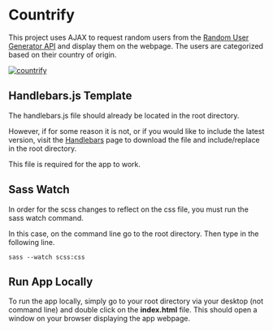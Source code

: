 # Countrify

This project uses AJAX to request random users from the [Random User Generator API](https://randomuser.me/) and display them on the webpage. The users are categorized based on their country of origin.

[![countrify](https://raw.githubusercontent.com/thaitwo/ajax-users/master/assets/screenshot.png)](https://thaitwo.github.io/ajax-users/)

## Handlebars.js Template

The handlebars.js file should already be located in the root directory.

However, if for some reason it is not, or if you would like to include the latest version, visit the [Handlebars](http://handlebarsjs.com/installation.html) page to download the file and include/replace in the root directory.

This file is required for the app to work.

## Sass Watch

In order for the scss changes to reflect on the css file, you must run the sass watch command.

In this case, on the command line go to the root directory. Then type in the following line.

```
sass --watch scss:css
```

## Run App Locally

To run the app locally, simply go to your root directory via your desktop (not command line) and double click on the **index.html** file. This should open a window on your browser displaying the app webpage.

